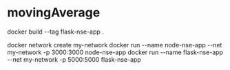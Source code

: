 # movingAverage

docker build --tag flask-nse-app .


docker network create my-network
docker run --name node-nse-app --net my-network -p 3000:3000 node-nse-app
docker run --name flask-nse-app --net my-network -p 5000:5000 flask-nse-app
